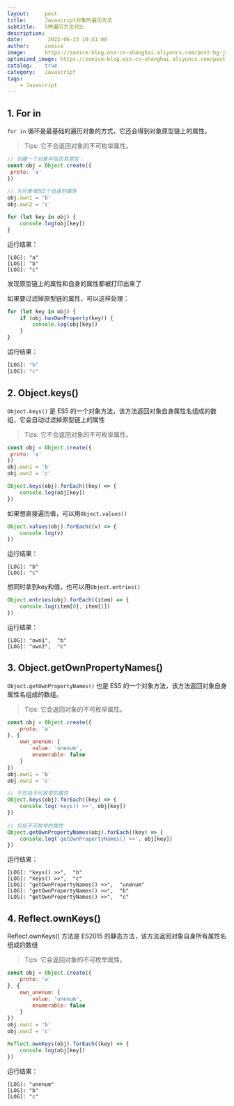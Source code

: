 ```yaml
---
layout:     post
title:      Javascript对象的遍历方法
subtitle:   5种遍历方法对比
description: 
date:        2022-06-23 10:41:00
author:     zoeice
image:      https://zoeice-blog.oss-cn-shanghai.aliyuncs.com/post-bg-js.gif
optimized_image: https://zoeice-blog.oss-cn-shanghai.aliyuncs.com/post-bg-es.jpg?x-oss-process=image/resize,w_380
catalog:    true
category:   Javascript
tags:
    - Javascript
---
```


## 1. For in
`for in` 循环是最基础的遍历对象的方式，它还会得到对象原型链上的属性。
>Tips: 它不会返回对象的不可枚举属性。

```javascript
// 创建一个对象并指定其原型：
const obj = Object.create({
 proto: 'a'
})
 
// 为对象增加2个自身的属性
obj.own1 = 'b'
obj.own2 = 'c'

for (let key in obj) {
    console.log(obj[key]) 
}
```
运行结果：
```
[LOG]: "a" 
[LOG]: "b" 
[LOG]: "c" 
```
发现原型链上的属性和自身的属性都被打印出来了

如果要过滤掉原型链的属性，可以这样处理：
```javascript
for (let key in obj) {
    if (obj.hasOwnProperty(key)) {
        console.log(obj[key]) 
    }
}
```
运行结果：
```bash
[LOG]: "b" 
[LOG]: "c" 
```

## 2. Object.keys()
`Object.keys()` 是 ES5 的一个对象方法，该方法返回对象自身属性名组成的数组，它会自动过滤掉原型链上的属性
>Tips: 它不会返回对象的不可枚举属性。

```javascript
const obj = Object.create({
 proto: 'a'
})
obj.own1 = 'b'
obj.own2 = 'c'

Object.keys(obj).forEach((key) => {
    console.log(obj[key])
})
```

如果想直接遍历值，可以用`Object.values()`
```javascript
Object.values(obj).forEach((v) => {
    console.log(v)
})
```
运行结果：
```
[LOG]: "b" 
[LOG]: "c" 
```

想同时拿到key和值，也可以用`Object.entries()`
```javascript
Object.entries(obj).forEach((item) => {
    console.log(item[0], item[1]) 
})
```
运行结果：
```
[LOG]: "own1",  "b" 
[LOG]: "own2",  "c" 
```

## 3. Object.getOwnPropertyNames()
`Object.getOwnPropertyNames()` 也是 ES5 的一个对象方法，该方法返回对象自身属性名组成的数组。
>Tips: 它会返回对象的不可枚举属性。

```javascript
const obj = Object.create({
    proto: 'a'
}, {
    own_unenum: {
        value: 'unenum',
        enumerable: false
    }
})
obj.own1 = 'b'
obj.own2 = 'c'

// 不包括不可枚举的属性
Object.keys(obj).forEach((key) => {
    console.log('keys() >>', obj[key]) 
})
 
// 包括不可枚举的属性
Object.getOwnPropertyNames(obj).forEach((key) => {
    console.log('getOwnPropertyNames() >>', obj[key]) 
})
```
运行结果：
```
[LOG]: "keys() >>",  "b" 
[LOG]: "keys() >>",  "c" 
[LOG]: "getOwnPropertyNames() >>",  "unenum" 
[LOG]: "getOwnPropertyNames() >>",  "b" 
[LOG]: "getOwnPropertyNames() >>",  "c" 
```

## 4. Reflect.ownKeys()
Reflect.ownKeys() 方法是 ES2015 的静态方法，该方法返回对象自身所有属性名组成的数组
>Tips: 它会返回对象的不可枚举属性。
```javascript
const obj = Object.create({
    proto: 'a'
}, {
    own_unenum: {
        value: 'unenum',
        enumerable: false
    }
})
obj.own1 = 'b'
obj.own2 = 'c'

Reflect.ownKeys(obj).forEach((key) => {
    console.log(obj[key])
})
```
运行结果：
```
[LOG]: "unenum" 
[LOG]: "b" 
[LOG]: "c" 
```
